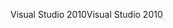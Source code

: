<span data-ttu-id="04f38-101">Visual Studio 2010</span><span class="sxs-lookup"><span data-stu-id="04f38-101">Visual Studio 2010</span></span>